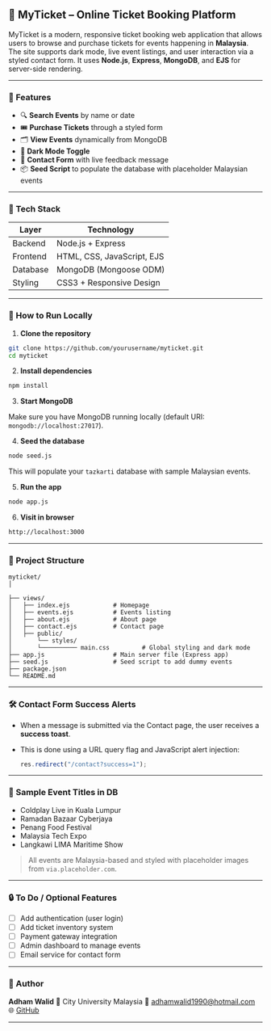 ## 🎫 MyTicket – Online Ticket Booking Platform

MyTicket is a modern, responsive ticket booking web application that allows users to browse and purchase tickets for events happening in **Malaysia**. The site supports dark mode, live event listings, and user interaction via a styled contact form. It uses **Node.js**, **Express**, **MongoDB**, and **EJS** for server-side rendering.

---

### 📌 Features

- 🔍 **Search Events** by name or date
- 🎟️ **Purchase Tickets** through a styled form
- 🗂️ **View Events** dynamically from MongoDB
- 🌙 **Dark Mode Toggle**
- 📧 **Contact Form** with live feedback message
- 📦 **Seed Script** to populate the database with placeholder Malaysian events

---

### 📁 Tech Stack

| Layer    | Technology                 |
| -------- | -------------------------- |
| Backend  | Node.js + Express          |
| Frontend | HTML, CSS, JavaScript, EJS |
| Database | MongoDB (Mongoose ODM)     |
| Styling  | CSS3 + Responsive Design   |

---

### 🚀 How to Run Locally

1. **Clone the repository**

```bash
git clone https://github.com/yourusername/myticket.git
cd myticket
```

2. **Install dependencies**

```bash
npm install
```

3. **Start MongoDB**

Make sure you have MongoDB running locally (default URI: `mongodb://localhost:27017`).

4. **Seed the database**

```bash
node seed.js
```

This will populate your `tazkarti` database with sample Malaysian events.

5. **Run the app**

```bash
node app.js
```

6. **Visit in browser**

```bash
http://localhost:3000
```

---

### 📂 Project Structure

```
myticket/
│

├── views/
│   ├── index.ejs            # Homepage
│   ├── events.ejs           # Events listing
│   ├── about.ejs            # About page
│   ├── contact.ejs          # Contact page
│   ├── public/
│       └── styles/
│       └────────── main.css         # Global styling and dark mode
├── app.js                   # Main server file (Express app)
├── seed.js                  # Seed script to add dummy events
├── package.json
└── README.md
```

---

### 🛠 Contact Form Success Alerts

- When a message is submitted via the Contact page, the user receives a **success toast**.
- This is done using a URL query flag and JavaScript alert injection:

  ```js
  res.redirect("/contact?success=1");
  ```

---

### 🌄 Sample Event Titles in DB

- Coldplay Live in Kuala Lumpur
- Ramadan Bazaar Cyberjaya
- Penang Food Festival
- Malaysia Tech Expo
- Langkawi LIMA Maritime Show

> All events are Malaysia-based and styled with placeholder images from `via.placeholder.com`.

---

### 🔒 To Do / Optional Features

- [ ] Add authentication (user login)
- [ ] Add ticket inventory system
- [ ] Payment gateway integration
- [ ] Admin dashboard to manage events
- [ ] Email service for contact form

---

### 👤 Author

**Adham Walid**
📍 City University Malaysia
📧 [adhamwalid1990@hotmail.com](mailto:adhamwalid1990@hotmail.com)
🌐 [GitHub](https://github.com/AdhamWalid)

---
